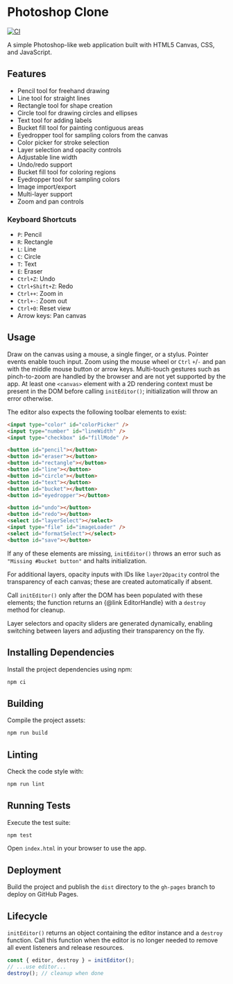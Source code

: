 # Photoshop Clone

[![CI](https://github.com/openai/photoshop-clone/actions/workflows/ci.yml/badge.svg?branch=main)](https://github.com/openai/photoshop-clone/actions/workflows/ci.yml)

A simple Photoshop-like web application built with HTML5 Canvas, CSS, and JavaScript.

## Features

- Pencil tool for freehand drawing
- Line tool for straight lines
- Rectangle tool for shape creation
- Circle tool for drawing circles and ellipses
- Text tool for adding labels
- Bucket fill tool for painting contiguous areas
- Eyedropper tool for sampling colors from the canvas
- Color picker for stroke selection
- Layer selection and opacity controls
- Adjustable line width
- Undo/redo support
- Bucket fill tool for coloring regions
- Eyedropper tool for sampling colors
- Image import/export
- Multi-layer support
- Zoom and pan controls


### Keyboard Shortcuts

- `P`: Pencil
- `R`: Rectangle
- `L`: Line
- `C`: Circle
- `T`: Text
- `E`: Eraser
- `Ctrl+Z`: Undo
- `Ctrl+Shift+Z`: Redo
- `Ctrl++`: Zoom in
- `Ctrl+-`: Zoom out
- `Ctrl+0`: Reset view
- Arrow keys: Pan canvas


## Usage

Draw on the canvas using a mouse, a single finger, or a stylus. Pointer events
enable touch input. Zoom using the mouse wheel or `Ctrl` `+`/`-` and pan with
the middle mouse button or arrow keys. Multi-touch gestures such as
pinch-to-zoom are handled by the browser and are not yet supported by the app.
At least one `<canvas>` element with a 2D rendering context must be present in
the DOM before calling `initEditor()`; initialization will throw an error
otherwise.

The editor also expects the following toolbar elements to exist:

```html
<input type="color" id="colorPicker" />
<input type="number" id="lineWidth" />
<input type="checkbox" id="fillMode" />

<button id="pencil"></button>
<button id="eraser"></button>
<button id="rectangle"></button>
<button id="line"></button>
<button id="circle"></button>
<button id="text"></button>
<button id="bucket"></button>
<button id="eyedropper"></button>

<button id="undo"></button>
<button id="redo"></button>
<select id="layerSelect"></select>
<input type="file" id="imageLoader" />
<select id="formatSelect"></select>
<button id="save"></button>
```

If any of these elements are missing, `initEditor()` throws an error such as
`"Missing #bucket button"` and halts initialization.

For additional layers, opacity inputs with IDs like `layer2Opacity` control
the transparency of each canvas; these are created automatically if absent.

Call `initEditor()` only after the DOM has been populated with these elements;
the function returns an {@link EditorHandle} with a `destroy` method for
cleanup.

Layer selectors and opacity sliders are generated dynamically, enabling
switching between layers and adjusting their transparency on the fly.

## Installing Dependencies

Install the project dependencies using npm:

```bash
npm ci
```

## Building

Compile the project assets:

```bash
npm run build
```

## Linting

Check the code style with:

```bash
npm run lint
```

## Running Tests

Execute the test suite:

```bash
npm test
```

Open `index.html` in your browser to use the app.

## Deployment

Build the project and publish the `dist` directory to the `gh-pages` branch to deploy on GitHub Pages.

## Lifecycle

`initEditor()` returns an object containing the editor instance and a `destroy` function.
Call this function when the editor is no longer needed to remove all event listeners and release resources.

```ts
const { editor, destroy } = initEditor();
// ...use editor...
destroy(); // cleanup when done
```
